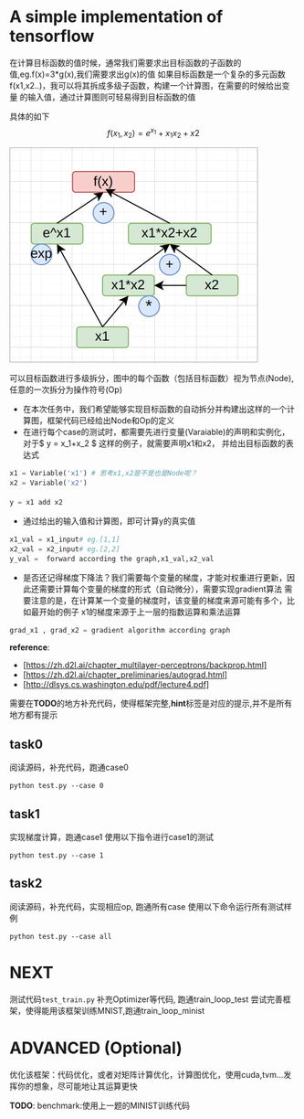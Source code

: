 
# A simple implementation of tensorflow

在计算目标函数的值时候，通常我们需要求出目标函数的子函数的值,eg.f(x)=3*g(x),我们需要求出g(x)的值
如果目标函数是一个复杂的多元函数f(x1,x2..)，我可以将其拆成多级子函数，构建一个计算图，在需要的时候给出变量
的输入值，通过计算图则可轻易得到目标函数的值

具体的如下
$$f(x_1,x_2) = e^{x_1}+ x_1x_2 + x2 $$

![image](./assets/image.png)

可以目标函数进行多级拆分，图中的每个函数（包括目标函数）视为节点(Node),任意的一次拆分为操作符号(Op)
- 在本次任务中，我们希望能够实现目标函数的自动拆分并构建出这样的一个计算图，框架代码已经给出Node和Op的定义
- 在进行每个case的测试时，都需要先进行变量(Varaiable)的声明和实例化，对于$ y = x_1+x_2 $ 这样的例子，就需要声明x1和x2， 并给出目标函数的表达式
```python
x1 = Variable('x1') # 思考x1,x2是不是也是Node呢？
x2 = Variable('x2')

y = x1 add x2
```
- 通过给出的输入值和计算图，即可计算y的真实值
```python
x1_val = x1_input# eg.[1,1]
x2_val = x2_input# eg.[2,2]
y_val =  forward according the graph,x1_val,x2_val
```
- 是否还记得梯度下降法？我们需要每个变量的梯度，才能对权重进行更新，因此还需要计算每个变量的梯度的形式（自动微分），需要实现gradient算法
需要注意的是，在计算某一个变量的梯度时，该变量的梯度来源可能有多个，比如最开始的例子 x1的梯度来源于上一层的指数运算和乘法运算
```python
grad_x1 , grad_x2 = gradient algorithm according graph
````
**reference**:

- [https://zh.d2l.ai/chapter_multilayer-perceptrons/backprop.html]
- [https://zh.d2l.ai/chapter_preliminaries/autograd.html]
- [http://dlsys.cs.washington.edu/pdf/lecture4.pdf]

需要在**TODO**的地方补充代码，使得框架完整,**hint**标签是对应的提示,并不是所有地方都有提示
## task0
阅读源码，补充代码，跑通case0
```shell
python test.py --case 0
```
## task1 
实现梯度计算，跑通case1
使用以下指令进行case1的测试
```shell
python test.py --case 1
```
## task2
阅读源码，补充代码，实现相应op, 跑通所有case
使用以下命令运行所有测试样例
```shell
python test.py --case all
```

# NEXT
测试代码`test_train.py`
补充Optimizer等代码, 跑通train_loop_test
尝试完善框架，使得能用该框架训练MNIST,跑通train_loop_minist

# ADVANCED (Optional)
优化该框架：代码优化，或者对矩阵计算优化，计算图优化，使用cuda,tvm...发挥你的想象，尽可能地让其运算更快

**TODO**:
benchmark:使用上一题的MINIST训练代码